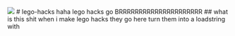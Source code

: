 <img src="https://img.shields.io/github/last-commit/swatTurret/lego-hacks/main">
# lego-hacks
haha lego hacks go BRRRRRRRRRRRRRRRRRRRRR
## what is this shit
when i make lego hacks they go here
turn them into a loadstring with
